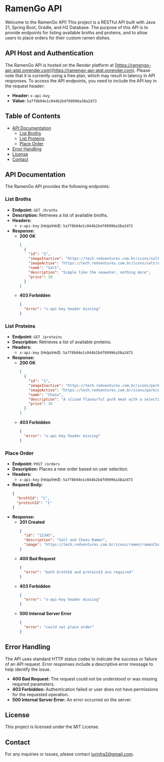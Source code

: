 # RamenGo API

Welcome to the RamenGo API! This project is a RESTful API built with Java 21, Spring Boot, Gradle, and H2 Database. The purpose of this API is to provide endpoints for listing available broths and proteins, and to allow users to place orders for their custom ramen dishes.

## API Host and Authentication

The RamenGo API is hosted on the Render platform at [https://ramengo-api-atqt.onrender.com](https://ramengo-api-atqt.onrender.com). Please note that it is currently using a free plan, which may result in latency in API responses. To access the API endpoints, you need to include the API key in the request header:

- **Header:** `x-api-key`
- **Value:** `5a7f8b94e1c044b2b4f89996a38a2d73`

## Table of Contents

- [API Documentation](#api-documentation)
  - [List Broths](#list-broths)
  - [List Proteins](#list-proteins)
  - [Place Order](#place-order)
- [Error Handling](#error-handling)
- [License](#license)
- [Contact](#contact)

## API Documentation

The RamenGo API provides the following endpoints:

### List Broths

- **Endpoint:** `GET /broths`
- **Description:** Retrieves a list of available broths.
- **Headers:**
  - `x-api-key` (required): `5a7f8b94e1c044b2b4f89996a38a2d73`
- **Response:**
  - **200 OK**
    ```json
    [
      {
        "id": "1",
        "imageInactive": "https://tech.redventures.com.br/icons/salt/inactive.svg",
        "imageActive": "https://tech.redventures.com.br/icons/salt/active.svg",
        "name": "Salt",
        "description": "Simple like the seawater, nothing more",
        "price": 10
      }
    ]
    ```
  - **403 Forbidden**
    ```json
    {
      "error": "x-api-key header missing"
    }
    ```

### List Proteins

- **Endpoint:** `GET /proteins`
- **Description:** Retrieves a list of available proteins.
- **Headers:**
  - `x-api-key` (required): `5a7f8b94e1c044b2b4f89996a38a2d73`
- **Response:**
  - **200 OK**
    ```json
    [
      {
        "id": "1",
        "imageInactive": "https://tech.redventures.com.br/icons/pork/inactive.svg",
        "imageActive": "https://tech.redventures.com.br/icons/pork/active.svg",
        "name": "Chasu",
        "description": "A sliced flavourful pork meat with a selection of season vegetables.",
        "price": 10
      }
    ]
    ```
  - **403 Forbidden**
    ```json
    {
      "error": "x-api-key header missing"
    }
    ```

### Place Order

- **Endpoint:** `POST /orders`
- **Description:** Places a new order based on user selection.
- **Headers:**
  - `x-api-key` (required): `5a7f8b94e1c044b2b4f89996a38a2d73`
- **Request Body:**
    ```json
    {
      "brothId": "1",
      "proteinId": "1"
    }
    ```
- **Response:**
  - **201 Created**
    ```json
    {
      "id": "12345",
      "description": "Salt and Chasu Ramen",
      "image": "https://tech.redventures.com.br/icons/ramen/ramenChasu.png"
    }
    ```
  - **400 Bad Request**
    ```json
    {
      "error": "both brothId and proteinId are required"
    }
    ```
  - **403 Forbidden**
    ```json
    {
      "error": "x-api-key header missing"
    }
    ```
  - **500 Internal Server Error**
    ```json
    {
      "error": "could not place order"
    }
    ```

## Error Handling

The API uses standard HTTP status codes to indicate the success or failure of an API request. Error responses include a descriptive error message to help identify the issue.

- **400 Bad Request:** The request could not be understood or was missing required parameters.
- **403 Forbidden:** Authentication failed or user does not have permissions for the requested operation.
- **500 Internal Server Error:** An error occurred on the server.

## License

This project is licensed under the MIT License.

## Contact

For any inquiries or issues, please contact [iurinhg2@gmail.com](mailto:iurinhg2@gmail.com).
